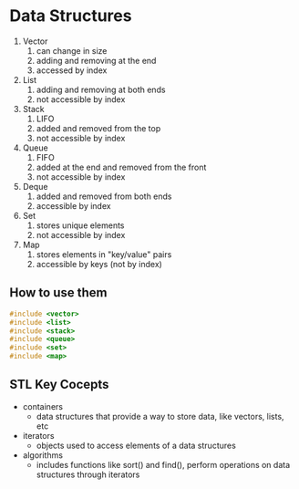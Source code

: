 # Data Structures
1. Vector
   1. can change in size
   2. adding and removing at the end
   3. accessed by index
2. List
   1. adding and removing at both ends
   2. not accessible by index
3. Stack
   1. LIFO
   2. added and removed from the top
   3. not accessible by index
4. Queue
   1. FIFO
   2. added at the end and removed from the front
   3. not accessible by index
5. Deque
   1. added and removed from both ends
   2. accessible by index
6. Set
   1. stores unique elements
   2. not accessible by index
7. Map
   1. stores elements in "key/value" pairs
   2. accessible by keys (not by index)

## How to use them
```cpp
#include <vector>
#include <list>
#include <stack>
#include <queue>
#include <set>
#include <map>
```

## STL Key Cocepts
- containers
  - data structures that provide a way to store data, like vectors, lists, etc
- iterators
  - objects used to access elements of a data structures
- algorithms
  - includes functions like sort() and find(), perform operations on data structures through iterators